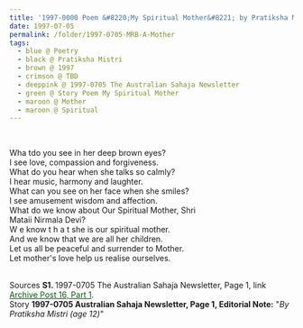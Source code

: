 ```yaml
---
title: '1997-0000 Poem &#8220;My Spiritual Mother&#8221; by Pratiksha Mistri from 1997-0705 The Australian Sahaja Newsletter, Page 1'
date: 1997-07-05
permalink: /folder/1997-0705-MRB-A-Mother
tags:
  - blue @ Poetry
  - black @ Pratiksha Mistri
  - brown @ 1997
  - crimson @ TBD
  - deeppink @ 1997-0705 The Australian Sahaja Newsletter
  - green @ Story Poem My Spiritual Mother
  - maroon @ Mother
  - maroon @ Spiritual
---
```


<br>

<p>
Wha tdo you see in her deep brown eyes?<br>
I see love, compassion and forgiveness.<br>
What do you hear when she talks so calmly?<br>
I hear music, harmony and laughter.<br>
What can you see on her face when she smiles?<br>
I see amusement wisdom and affection.<br>
What do we know about Our Spiritual Mother, Shri<br>
Mataii Nirmala Devi?<br>
W e know t h a t she is our spiritual mother.<br>
And we know that we are all her children.<br>
Let us all be peaceful and surrender to Mother.<br>
Let mother's love help us realise ourselves.<br>
</p>

<br>

<wave-list>
<list-title color="DarkSeaGreen" width="55">Sources</list-title>
  <list-item color="BlanchedAlmond"  width="280"><b>S1. </b> 1997-0705 The Australian Sahaja Newsletter, Page 1, link </font> <a href="https://seven-teams.github.io/archives/2023/1214"><font color="DarkGreen">Archive Post 16, Part 1</font></a>.</list-item>
</wave-list>

<br>

<wave-list>
<list-title color="DarkSeaGreen" width="40">Story</list-title>
  <list-item color="BlanchedAlmond"  width="280"><b>1997-0705 Australian Sahaja Newsletter, Page 1, Editorial Note:</b> "<i>By Pratiksha Mistri (age 12)</i>"</list-item>
</wave-list>